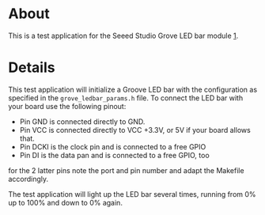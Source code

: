 # About

This is a test application for the Seeed Studio Grove LED bar module [1].

# Details

This test application will initialize a Groove LED bar with the configuration
as specified in the `grove_ledbar_params.h` file. To connect the LED bar with
your board use the following pinout:

- Pin GND is connected directly to GND.
- Pin VCC is connected directly to VCC +3.3V, or 5V if your board allows that.
- Pin DCKI is the clock pin and is connected to a free GPIO
- Pin DI is the data pan and is connected to a free GPIO, too

for the 2 latter pins note the port and pin number and adapt the Makefile
accordingly.

The test application will light up the LED bar several times, running from 0%
up to 100% and down to 0% again.

[1]: https://www.seeedstudio.com/Grove-LED-Bar-v2.0-p-2474.html
